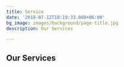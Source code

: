 ```yaml
---
title: Service
date: '2018-07-12T18:19:33.000+06:00'
bg_image: images/background/page-title.jpg
description: Our Services 

---
```

## Our Services
